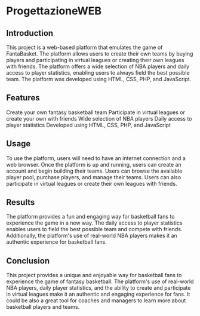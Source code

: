 # ProgettazioneWEB


## Introduction
This project is a web-based platform that emulates the game of FantaBasket. The platform allows users to create their own teams by buying players and participating in virtual leagues or creating their own leagues with friends. The platform offers a wide selection of NBA players and daily access to player statistics, enabling users to always field the best possible team. The platform was developed using HTML, CSS, PHP, and JavaScript.

## Features
Create your own fantasy basketball team
Participate in virtual leagues or create your own with friends
Wide selection of NBA players
Daily access to player statistics
Developed using HTML, CSS, PHP, and JavaScript

## Usage
To use the platform, users will need to have an internet connection and a web browser. Once the platform is up and running, users can create an account and begin building their teams. Users can browse the available player pool, purchase players, and manage their teams. Users can also participate in virtual leagues or create their own leagues with friends.

## Results
The platform provides a fun and engaging way for basketball fans to experience the game in a new way. The daily access to player statistics enables users to field the best possible team and compete with friends. Additionally, the platform's use of real-world NBA players makes it an authentic experience for basketball fans.

## Conclusion
This project provides a unique and enjoyable way for basketball fans to experience the game of fantasy basketball. The platform's use of real-world NBA players, daily player statistics, and the ability to create and participate in virtual leagues make it an authentic and engaging experience for fans. It could be also a great tool for coaches and managers to learn more about basketball players and teams.




